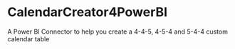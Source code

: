 # CalendarCreator4PowerBI
A Power BI Connector to help you create a 4-4-5, 4-5-4 and 5-4-4 custom calendar table
